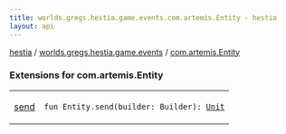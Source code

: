 ```yaml
---
title: worlds.gregs.hestia.game.events.com.artemis.Entity - hestia
layout: api
---
```


<div class='api-docs-breadcrumbs'><a href="../../index.html">hestia</a> / <a href="../index.html">worlds.gregs.hestia.game.events</a> / <a href="./index.html">com.artemis.Entity</a></div>

### Extensions for com.artemis.Entity

<table class="api-docs-table">
<tbody>
<tr>
<td markdown="1">

<a href="send.html">send</a>


</td>
<td markdown="1">
<div class="signature"><code><span class="keyword">fun </span><span class="identifier">Entity</span><span class="symbol">.</span><span class="identifier">send</span><span class="symbol">(</span><span class="parameterName" id="worlds.gregs.hestia.game.events$send(com.artemis.Entity, world.gregs.hestia.core.network.packets.Packet.Builder)/builder">builder</span><span class="symbol">:</span>&nbsp;<span class="identifier">Builder</span><span class="symbol">)</span><span class="symbol">: </span><a href="https://kotlinlang.org/api/latest/jvm/stdlib/kotlin/-unit/index.html"><span class="identifier">Unit</span></a></code></div>

</td>
</tr>
</tbody>
</table>
